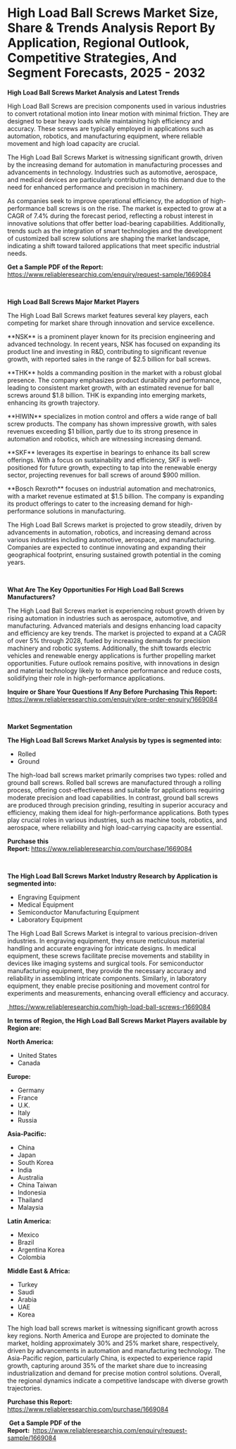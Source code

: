 <p><h1>High Load Ball Screws Market Size, Share & Trends Analysis Report By Application, Regional Outlook, Competitive Strategies, And Segment Forecasts, 2025 - 2032</h1></p><p><strong>High Load Ball Screws Market Analysis and Latest Trends</strong></p>
<p><p>High Load Ball Screws are precision components used in various industries to convert rotational motion into linear motion with minimal friction. They are designed to bear heavy loads while maintaining high efficiency and accuracy. These screws are typically employed in applications such as automation, robotics, and manufacturing equipment, where reliable movement and high load capacity are crucial.</p><p>The High Load Ball Screws Market is witnessing significant growth, driven by the increasing demand for automation in manufacturing processes and advancements in technology. Industries such as automotive, aerospace, and medical devices are particularly contributing to this demand due to the need for enhanced performance and precision in machinery. </p><p>As companies seek to improve operational efficiency, the adoption of high-performance ball screws is on the rise. The market is expected to grow at a CAGR of 7.4% during the forecast period, reflecting a robust interest in innovative solutions that offer better load-bearing capabilities. Additionally, trends such as the integration of smart technologies and the development of customized ball screw solutions are shaping the market landscape, indicating a shift toward tailored applications that meet specific industrial needs.</p></p>
<p><strong>Get a Sample PDF of the Report:&nbsp;</strong> <a href="https://www.reliableresearchiq.com/enquiry/request-sample/1669084?utm_campaign=3171&utm_medium=2&utm_source=Github&utm_content=ia&utm_term=12042025&utm_id=high-load-ball-screws">https://www.reliableresearchiq.com/enquiry/request-sample/1669084</a></p>
<p>&nbsp;</p>
<p><strong>High Load Ball Screws Major Market Players</strong></p>
<p><p>The High Load Ball Screws market features several key players, each competing for market share through innovation and service excellence. </p><p>**NSK** is a prominent player known for its precision engineering and advanced technology. In recent years, NSK has focused on expanding its product line and investing in R&D, contributing to significant revenue growth, with reported sales in the range of $2.5 billion for ball screws.</p><p>**THK** holds a commanding position in the market with a robust global presence. The company emphasizes product durability and performance, leading to consistent market growth, with an estimated revenue for ball screws around $1.8 billion. THK is expanding into emerging markets, enhancing its growth trajectory.</p><p>**HIWIN** specializes in motion control and offers a wide range of ball screw products. The company has shown impressive growth, with sales revenues exceeding $1 billion, partly due to its strong presence in automation and robotics, which are witnessing increasing demand.</p><p>**SKF** leverages its expertise in bearings to enhance its ball screw offerings. With a focus on sustainability and efficiency, SKF is well-positioned for future growth, expecting to tap into the renewable energy sector, projecting revenues for ball screws of around $900 million.</p><p>**Bosch Rexroth** focuses on industrial automation and mechatronics, with a market revenue estimated at $1.5 billion. The company is expanding its product offerings to cater to the increasing demand for high-performance solutions in manufacturing.</p><p>The High Load Ball Screws market is projected to grow steadily, driven by advancements in automation, robotics, and increasing demand across various industries including automotive, aerospace, and manufacturing. Companies are expected to continue innovating and expanding their geographical footprint, ensuring sustained growth potential in the coming years.</p></p>
<p>&nbsp;</p>
<p><strong>What Are The Key Opportunities For High Load Ball Screws Manufacturers?</strong></p>
<p><p>The High Load Ball Screws market is experiencing robust growth driven by rising automation in industries such as aerospace, automotive, and manufacturing. Advanced materials and designs enhancing load capacity and efficiency are key trends. The market is projected to expand at a CAGR of over 5% through 2028, fueled by increasing demands for precision machinery and robotic systems. Additionally, the shift towards electric vehicles and renewable energy applications is further propelling market opportunities. Future outlook remains positive, with innovations in design and material technology likely to enhance performance and reduce costs, solidifying their role in high-performance applications.</p></p>
<p><strong>Inquire or Share Your Questions If Any Before Purchasing This Report:</strong> <a href="https://www.reliableresearchiq.com/enquiry/pre-order-enquiry/1669084?utm_campaign=3171&utm_medium=2&utm_source=Github&utm_content=ia&utm_term=12042025&utm_id=high-load-ball-screws">https://www.reliableresearchiq.com/enquiry/pre-order-enquiry/1669084</a></p>
<p>&nbsp;</p>
<p><strong>Market Segmentation</strong></p>
<p><strong>The High Load Ball Screws Market Analysis by types is segmented into:</strong></p>
<p><ul><li>Rolled</li><li>Ground</li></ul></p>
<p><p>The high-load ball screws market primarily comprises two types: rolled and ground ball screws. Rolled ball screws are manufactured through a rolling process, offering cost-effectiveness and suitable for applications requiring moderate precision and load capabilities. In contrast, ground ball screws are produced through precision grinding, resulting in superior accuracy and efficiency, making them ideal for high-performance applications. Both types play crucial roles in various industries, such as machine tools, robotics, and aerospace, where reliability and high load-carrying capacity are essential.</p></p>
<p><strong>Purchase this Report:&nbsp;</strong><a href="https://www.reliableresearchiq.com/purchase/1669084?utm_campaign=3171&utm_medium=2&utm_source=Github&utm_content=ia&utm_term=12042025&utm_id=high-load-ball-screws">https://www.reliableresearchiq.com/purchase/1669084</a></p>
<p>&nbsp;</p>
<p><strong>The High Load Ball Screws Market Industry Research by Application is segmented into:</strong></p>
<p><ul><li>Engraving Equipment</li><li>Medical Equipment</li><li>Semiconductor Manufacturing Equipment</li><li>Laboratory Equipment</li></ul></p>
<p><p>The High Load Ball Screws Market is integral to various precision-driven industries. In engraving equipment, they ensure meticulous material handling and accurate engraving for intricate designs. In medical equipment, these screws facilitate precise movements and stability in devices like imaging systems and surgical tools. For semiconductor manufacturing equipment, they provide the necessary accuracy and reliability in assembling intricate components. Similarly, in laboratory equipment, they enable precise positioning and movement control for experiments and measurements, enhancing overall efficiency and accuracy.</p></p>
<p><a href="https://www.reliableresearchiq.com/high-load-ball-screws-r1669084?utm_campaign=3171&utm_medium=2&utm_source=Github&utm_content=ia&utm_term=12042025&utm_id=high-load-ball-screws">&nbsp;https://www.reliableresearchiq.com/high-load-ball-screws-r1669084</a></p>
<p><strong>In terms of Region, the High Load Ball Screws Market Players available by Region are:</strong></p>
<p>
    <p> <strong> North America: </strong>
        <ul>
            <li>United States</li>
            <li>Canada</li>
        </ul>
        </p> 
    <p> <strong> Europe: </strong>
        <ul>
            <li>Germany</li>
            <li>France</li>
            <li>U.K.</li>
            <li>Italy</li>
            <li>Russia</li>
        </ul>
        </p> 
    <p> <strong> Asia-Pacific: </strong>
        <ul>
            <li>China</li>
            <li>Japan</li>
            <li>South Korea</li>
            <li>India</li>
            <li>Australia</li>
            <li>China Taiwan</li>
            <li>Indonesia</li>
            <li>Thailand</li>
            <li>Malaysia</li>
        </ul>
        </p> 
    <p> <strong> Latin America: </strong>
        <ul>
            <li>Mexico</li>
            <li>Brazil</li>
            <li>Argentina Korea</li>
            <li>Colombia</li>
        </ul>
        </p> 
    <p> <strong> Middle East & Africa: </strong>
        <ul>
            <li>Turkey</li>
            <li>Saudi</li>
            <li>Arabia</li>
            <li>UAE</li>
            <li>Korea</li>
        </ul>
    </p>
    </p>
<p><p>The high load ball screws market is witnessing significant growth across key regions. North America and Europe are projected to dominate the market, holding approximately 30% and 25% market share, respectively, driven by advancements in automation and manufacturing technology. The Asia-Pacific region, particularly China, is expected to experience rapid growth, capturing around 35% of the market share due to increasing industrialization and demand for precise motion control solutions. Overall, the regional dynamics indicate a competitive landscape with diverse growth trajectories.</p></p>
<p><strong>Purchase this Report: </strong><a href="https://www.reliableresearchiq.com/purchase/1669084?utm_campaign=3171&utm_medium=2&utm_source=Github&utm_content=ia&utm_term=12042025&utm_id=high-load-ball-screws">https://www.reliableresearchiq.com/purchase/1669084</a></p>
<p>&nbsp;<strong>Get a Sample PDF of the Report:&nbsp;&nbsp;</strong><a href="https://www.reliableresearchiq.com/enquiry/request-sample/1669084?utm_campaign=3171&utm_medium=2&utm_source=Github&utm_content=ia&utm_term=12042025&utm_id=high-load-ball-screws">https://www.reliableresearchiq.com/enquiry/request-sample/1669084</a></p>
<p><strong></strong></p>
<p><p></p><p></p><p></p></p>